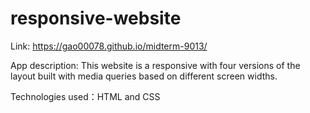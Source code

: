 # responsive-website
Link:  https://gao00078.github.io/midterm-9013/

App description: This website is a responsive with four versions of the layout built with media queries based on different screen widths.

Technologies used：HTML and CSS

